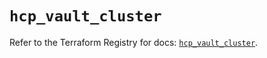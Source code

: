 # `hcp_vault_cluster`

Refer to the Terraform Registry for docs: [`hcp_vault_cluster`](https://registry.terraform.io/providers/hashicorp/hcp/0.94.1/docs/resources/vault_cluster).
